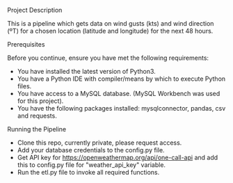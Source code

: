 Project Description

This is a pipeline which gets data on wind gusts (kts) and wind direction (ºT) for a chosen location (latitude and longitude) for the next 48 hours. 

Prerequisites

Before you continue, ensure you have met the following requirements:

* You have installed the latest version of Python3.
* You have a Python IDE with compiler/means by which to execute Python files.
* You have access to a MySQL database. (MySQL Workbench was used for this project).
* You have the following packages installed: mysqlconnector, pandas, csv and requests.

Running the Pipeline

* Clone this repo, currently private, please request access.
* Add your database credentials to the config.py file.
* Get API key for https://openweathermap.org/api/one-call-api and add this to config.py file for "weather_api_key" variable.
* Run the etl.py file to invoke all required functions.
